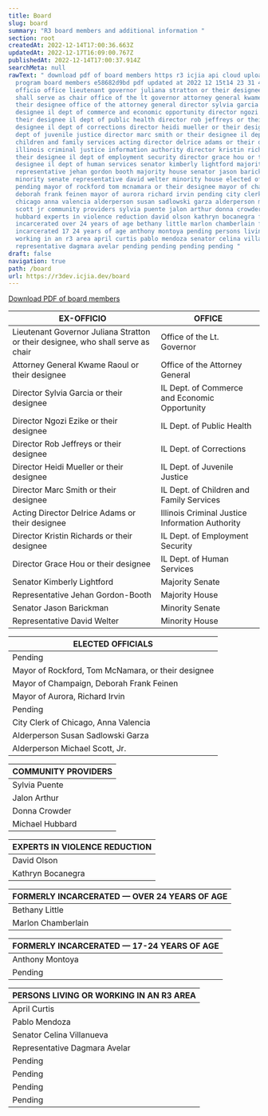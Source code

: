 ```yaml
---
title: Board
slug: board
summary: "R3 board members and additional information "
section: root
createdAt: 2022-12-14T17:00:36.663Z
updatedAt: 2022-12-17T16:09:00.767Z
publishedAt: 2022-12-14T17:00:37.914Z
searchMeta: null
rawText: " download pdf of board members https r3 icjia api cloud uploads r3
  program board members e58682d9bd pdf updated at 2022 12 15t14 23 31 484z ex
  officio office lieutenant governor juliana stratton or their designee who
  shall serve as chair office of the lt governor attorney general kwame raoul or
  their designee office of the attorney general director sylvia garcia or their
  designee il dept of commerce and economic opportunity director ngozi ezike or
  their designee il dept of public health director rob jeffreys or their
  designee il dept of corrections director heidi mueller or their designee il
  dept of juvenile justice director marc smith or their designee il dept of
  children and family services acting director delrice adams or their designee
  illinois criminal justice information authority director kristin richards or
  their designee il dept of employment security director grace hou or their
  designee il dept of human services senator kimberly lightford majority senate
  representative jehan gordon booth majority house senator jason barickman
  minority senate representative david welter minority house elected officials
  pending mayor of rockford tom mcnamara or their designee mayor of champaign
  deborah frank feinen mayor of aurora richard irvin pending city clerk of
  chicago anna valencia alderperson susan sadlowski garza alderperson michael
  scott jr community providers sylvia puente jalon arthur donna crowder michael
  hubbard experts in violence reduction david olson kathryn bocanegra formerly
  incarcerated over 24 years of age bethany little marlon chamberlain formerly
  incarcerated 17 24 years of age anthony montoya pending persons living or
  working in an r3 area april curtis pablo mendoza senator celina villanueva
  representative dagmara avelar pending pending pending pending "
draft: false
navigation: true
path: /board
url: https://r3dev.icjia.dev/board
---
```


<div class="text-center mt-5">

[Download PDF of board members](https://r3.icjia-api.cloud/uploads/R3_Program_Board_Members_e58682d9bd.pdf?updated_at=2022-12-15T14:23:31.484Z)

</div>

<div class="text-left">

| EX-OFFICIO                                                                       | OFFICE                                          |
| -------------------------------------------------------------------------------- | ----------------------------------------------- |
| Lieutenant Governor Juliana Stratton or their designee, who shall serve as chair | Office of the Lt. Governor                      |
| Attorney General Kwame Raoul or their designee                                   | Office of the Attorney General                  |
| Director Sylvia Garcia or their designee                                         | IL Dept. of Commerce and Economic Opportunity   |
| Director Ngozi Ezike or their designee                                           | IL Dept. of Public Health                       |
| Director Rob Jeffreys or their designee                                          | IL Dept. of Corrections                         |
| Director Heidi Mueller or their designee                                         | IL Dept. of Juvenile Justice                    |
| Director Marc Smith or their designee                                            | IL Dept. of Children and Family Services        |
| Acting Director Delrice Adams or their designee                                  | Illinois Criminal Justice Information Authority |
| Director Kristin Richards or their designee                                      | IL Dept. of Employment Security                 |
| Director Grace Hou or their designee                                             | IL Dept. of Human Services                      |
| Senator Kimberly Lightford                                                       | Majority Senate                                 |
| Representative Jehan Gordon-Booth                                                | Majority House                                  |
| Senator Jason Barickman                                                          | Minority Senate                                 |
| Representative David Welter                                                      | Minority House                                  |

<table class="text-left">
    <thead>
        <tr>
            <th>ELECTED OFFICIALS</th>
        </tr>
    </thead>
    <tbody>
        <tr>
            <td class="pending">Pending</td>
        </tr>
        <tr>
            <td>Mayor of Rockford, Tom McNamara, or their designee</td>
        </tr>
        <tr>
            <td>Mayor of Champaign, Deborah Frank Feinen</td>
        </tr>
        <tr>
            <td>Mayor of Aurora, Richard Irvin</td>
        </tr>
        <tr>
            <td class="pending">Pending</td>
        </tr>
        <tr>
            <td>City Clerk of Chicago, Anna Valencia</td>
        </tr>
        <tr>
            <td>Alderperson Susan Sadlowski Garza</td>
        </tr>
        <tr>
            <td>Alderperson Michael Scott, Jr.</td>
        </tr>
    </tbody>
</table>

| COMMUNITY PROVIDERS |
| ------------------- |
| Sylvia Puente       |
| Jalon Arthur        |
| Donna Crowder       |
| Michael Hubbard     |

| EXPERTS IN VIOLENCE REDUCTION |
| ----------------------------- |
| David Olson                   |
| Kathryn Bocanegra             |

| FORMERLY INCARCERATED — OVER 24 YEARS OF AGE |
| -------------------------------------------- |
| Bethany Little                               |
| Marlon Chamberlain                           |

<table>
    <thead>
        <tr>
            <th>FORMERLY INCARCERATED — 17-24 YEARS OF AGE</th>
        </tr>
    </thead>
    <tbody>
        <tr>
            <td>Anthony Montoya</td>
        </tr>
        <tr>
            <td class="pending">Pending</td>
        </tr>
    </tbody>
</table>

<table>
    <thead>
        <tr>
            <th>PERSONS LIVING OR WORKING IN AN R3 AREA</th>
        </tr>
    </thead>
    <tbody>
        <tr>
            <td>April Curtis</td>
        </tr>
        <tr>
            <td>Pablo Mendoza</td>
        </tr>
        <tr>
            <td>Senator Celina Villanueva</td>
        </tr>
        <tr>
            <td>Representative Dagmara Avelar</td>
        </tr>
        <tr>
            <td class="pending">Pending</td>
        </tr>
        <tr>
            <td class="pending">Pending</td>
        </tr>
        <tr>
            <td class="pending">Pending</td>
        </tr>
        <tr>
            <td class="pending">Pending</td>
        </tr>
    </tbody>
</table>

</div>
